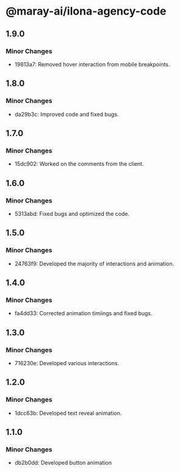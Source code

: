 # @maray-ai/ilona-agency-code

## 1.9.0

### Minor Changes

- 19813a7: Removed hover interaction from mobile breakpoints.

## 1.8.0

### Minor Changes

- da29b3c: Improved code and fixed bugs.

## 1.7.0

### Minor Changes

- 15dc902: Worked on the comments from the client.

## 1.6.0

### Minor Changes

- 5313abd: Fixed bugs and optimized the code.

## 1.5.0

### Minor Changes

- 24763f9: Developed the majority of interactions and animation.

## 1.4.0

### Minor Changes

- fa4dd33: Corrected animation timiings and fixed bugs.

## 1.3.0

### Minor Changes

- 716230e: Developed various interactions.

## 1.2.0

### Minor Changes

- 1dcc63b: Developed text reveal animation.

## 1.1.0

### Minor Changes

- db2b0dd: Developed button animation
